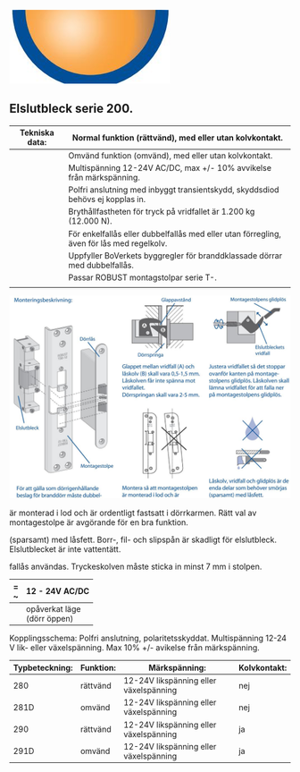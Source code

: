 ![](_page_0_Picture_0.jpeg)

## Elslutbleck serie 200.

| Tekniska data: | Normal funktion (rättvänd), med eller utan kolvkontakt.                                   |
|----------------|-------------------------------------------------------------------------------------------|
|                | Omvänd funktion (omvänd), med eller utan kolvkontakt.                                     |
|                | Multispänning 12-24V AC/DC, max +/- 10% avvikelse från märkspänning.                      |
|                | Polfri anslutning med inbyggt transientskydd, skyddsdiod behövs ej kopplas in.            |
|                | Brythållfastheten för tryck på vridfallet är 1.200 kg (12.000 N).                         |
|                | För enkelfallås eller dubbelfallås med eller utan förregling, även för lås med regelkolv. |
|                | Uppfyller BoVerkets byggregler för branddklassade dörrar med dubbelfallås.                |
|                | Passar ROBUST montagstolpar serie T-.                                                     |
|                |                                                                                           |

![](_page_0_Figure_4.jpeg)

är monterad i lod och är ordentligt fastsatt i dörrkarmen. Rätt val av montagestolpe är avgörande för en bra funktion.

(sparsamt) med låsfett. Borr-, fil- och slipspån är skadligt för elslutbleck. Elslutblecket är inte vattentätt.

fallås användas. Tryckeskolven måste sticka in minst 7 mm i stolpen.

| =<br>~ | 12 - 24V AC/DC                 |
|--------|--------------------------------|
|        | opåverkat läge<br>(dörr öppen) |

Kopplingsschema: Polfri anslutning, polaritetsskyddat. Multispänning 12-24 V lik- eller växelspänning. Max 10% +/- avikelse från märkspänning.

| Typbeteckning: | Funktion: | Märkspänning:                          | Kolvkontakt: |
|----------------|-----------|----------------------------------------|--------------|
| 280            | rättvänd  | 12-24V likspänning eller växelspänning | nej          |
| 281D           | omvänd    | 12-24V likspänning eller växelspänning | nej          |
| 290            | rättvänd  | 12-24V likspänning eller växelspänning | ja           |
| 291D           | omvänd    | 12-24V likspänning eller växelspänning | ja           |